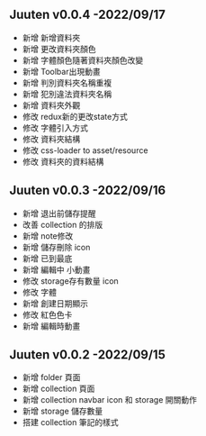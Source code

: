 ## Juuten v0.0.4 -2022/09/17
- 新增 新增資料夾
- 新增 更改資料夾顏色
- 新增 字體顏色隨著資料夾顏色改變
- 新增 Toolbar出現動畫
- 新增 判別資料夾名稱重複
- 新增 犯別違法資料夾名稱
- 新增 資料夾外觀
- 修改 redux新的更改state方式
- 修改 字體引入方式
- 修改 資料夾結構
- 修改 css-loader to asset/resource
- 修改 資料夾的資料結構

## Juuten v0.0.3 -2022/09/16
- 新增 退出前儲存提醒
- 改善 collection 的排版
- 新增 note修改 
- 新增 儲存刪除 icon
- 新增 已到最底
- 新增 編輯中 小動畫
- 修改 storage存有數量 icon
- 修改 字體
- 新增 創建日期顯示
- 修改 紅色色卡
- 新增 編輯時動畫

## Juuten v0.0.2 -2022/09/15
- 新增 folder 頁面
- 新增 collection 頁面
- 新增 collection navbar icon 和 storage 開關動作
- 新增 storage 儲存數量
- 搭建 collection 筆記的樣式